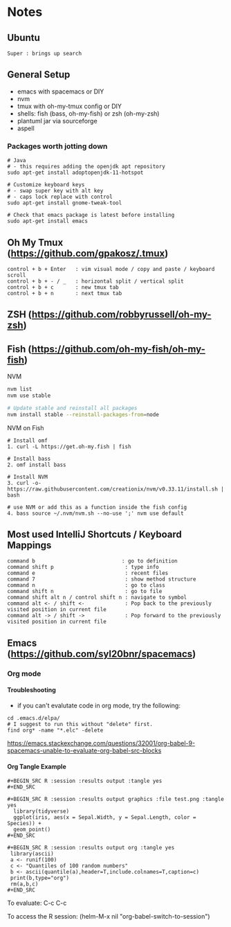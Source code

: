 # Notes

## Ubuntu
```
Super : brings up search
```

## General Setup
- emacs with spacemacs or DIY
- nvm
- tmux with oh-my-tmux config or DIY
- shells: fish (bass, oh-my-fish) or zsh (oh-my-zsh)
- plantuml jar via sourceforge
- aspell

### Packages worth jotting down
```
# Java
# - this requires adding the openjdk apt repository
sudo apt-get install adoptopenjdk-11-hotspot

# Customize keyboard keys
# - swap super key with alt key
# - caps lock replace with control
sudo apt-get install gnome-tweak-tool

# Check that emacs package is latest before installing
sudo apt-get install emacs
```

## Oh My Tmux (https://github.com/gpakosz/.tmux)
```
control + b + Enter   : vim visual mode / copy and paste / keyboard scroll
control + b + - / _   : horizontal split / vertical split
control + b + c       : new tmux tab 
control + b + n       : next tmux tab
```

## ZSH (https://github.com/robbyrussell/oh-my-zsh)

## Fish (https://github.com/oh-my-fish/oh-my-fish)
NVM
```bash
nvm list
nvm use stable

# Update stable and reinstall all packages
nvm install stable --reinstall-packages-from=node 
```

NVM on Fish
```
# Install omf
1. curl -L https://get.oh-my.fish | fish

# Install bass
2. omf install bass

# Install NVM
3. curl -o- https://raw.githubusercontent.com/creationix/nvm/v0.33.11/install.sh | bash

# use NVM or add this as a function inside the fish config
4. bass source ~/.nvm/nvm.sh --no-use ';' nvm use default
```

## Most used IntelliJ Shortcuts / Keyboard Mappings
```
command b                            : go to definition
command shift p                       : type info
command e                             : recent files
command 7                             : show method structure
command n                             : go to class
command shift n                       : go to file
command shift alt n / control shift n : navigate to symbol
command alt <- / shift <-             : Pop back to the previously visited position in current file
command alt -> / shift ->             : Pop forward to the previously visited position in current file
```
## Emacs (https://github.com/syl20bnr/spacemacs)

### Org mode
#### Troubleshooting
- if you can't evalutate code in org mode, try the following:

```
cd .emacs.d/elpa/
# I suggest to run this without "delete" first.
find org* -name "*.elc" -delete
```
https://emacs.stackexchange.com/questions/32001/org-babel-9-spacemacs-unable-to-evaluate-org-babel-src-blocks

#### Org Tangle Example
```
#+BEGIN_SRC R :session :results output :tangle yes
#+END_SRC

#+BEGIN_SRC R :session :results output graphics :file test.png :tangle yes
  library(tidyverse)
  ggplot(iris, aes(x = Sepal.Width, y = Sepal.Length, color = Species)) +
  geom_point()
#+END_SRC

#+BEGIN_SRC R :session :results output org :tangle yes
 library(ascii)
 a <- runif(100)
 c <- "Quantiles of 100 random numbers"
 b <- ascii(quantile(a),header=T,include.colnames=T,caption=c)
 print(b,type="org")
 rm(a,b,c)
#+END_SRC
```

To evaluate:
C-c C-c

To access the R session:
(helm-M-x nil "org-babel-switch-to-session")
